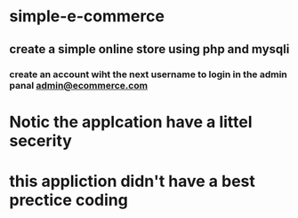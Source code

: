 # simple-e-commerce
## create a simple online store using php and mysqli 
### create an account wiht the next username to login in the admin panal admin@ecommerce.com 
# Notic the applcation have a littel secerity 
# this appliction didn't have a best prectice coding 
  